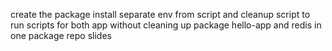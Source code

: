 create the package install
separate env from script and cleanup script to run scripts for both app without cleaning up
package hello-app and redis in one package repo
slides


